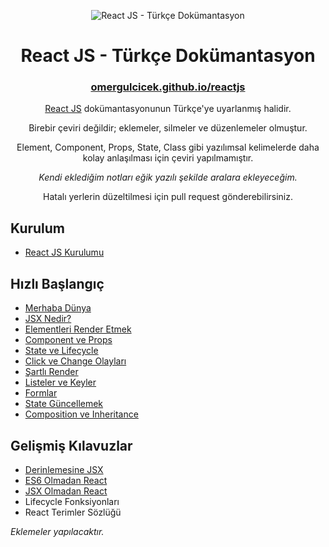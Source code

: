 <p align="center">
<img src="https://omergulcicek.com/img/reacttr.png" alt="React JS - Türkçe Dokümantasyon">
</p>

<h1 align="center">React JS - Türkçe Dokümantasyon</h1>

<h3 align="center"><a href="https://omergulcicek.github.io/reactjs/">omergulcicek.github.io/reactjs</a></h3>

<p align="center">
<a href="https://reactjs.org/">React JS</a> dokümantasyonunun Türkçe'ye uyarlanmış halidir.
</p>

<p align="center">
Birebir çeviri değildir; eklemeler, silmeler ve düzenlemeler olmuştur.
</p>

<p align="center">
Element, Component, Props, State, Class gibi yazılımsal kelimelerde daha kolay anlaşılması için çeviri yapılmamıştır.
</p>
<p align="center">
<i>Kendi eklediğim notları eğik yazılı şekilde aralara ekleyeceğim.</i>
</p>

<p align="center">
Hatalı yerlerin düzeltilmesi için pull request gönderebilirsiniz.
</p>

<h2>Kurulum</h2>

- <a href="https://omergulcicek.github.io/reactjs/reactjs-kurulumu">React JS Kurulumu</a>

<h2>Hızlı Başlangıç</h2>

- <a href="https://omergulcicek.github.io/reactjs/merhaba-dunya">Merhaba Dünya</a>
- <a href="https://omergulcicek.github.io/reactjs/jsx-nedir">JSX Nedir?</a>
- <a href="https://omergulcicek.github.io/reactjs/elementleri-render-etmek">Elementleri Render Etmek</a>
- <a href="https://omergulcicek.github.io/reactjs/component-ve-props">Component ve Props</a>
- <a href="https://omergulcicek.github.io/reactjs/state-ve-lifecycle">State ve Lifecycle</a>
- <a href="https://omergulcicek.github.io/reactjs/click-ve-change-olaylari">Click ve Change Olayları</a>
- <a href="https://omergulcicek.github.io/reactjs/sartli-render">Şartlı Render</a>
- <a href="https://omergulcicek.github.io/reactjs/listeler-ve-keyler">Listeler ve Keyler</a>
- <a href="https://omergulcicek.github.io/reactjs/formlar">Formlar</a>
- <a href="https://omergulcicek.github.io/reactjs/state-guncellemek">State Güncellemek</a>
- <a href="https://omergulcicek.github.io/reactjs/composition-ve-inheritance">Composition ve Inheritance</a>

<h2>Gelişmiş Kılavuzlar</h2>

- <a href="https://omergulcicek.github.io/reactjs/derinlemesine-jsx">Derinlemesine JSX</a>
- <a href="https://omergulcicek.github.io/reactjs/es6-olmadan-react">ES6 Olmadan React</a>
- <a href="https://omergulcicek.github.io/reactjs/jsx-olmadan-react">JSX Olmadan React</a>
- Lifecycle Fonksiyonları
- React Terimler Sözlüğü

<i>Eklemeler yapılacaktır.</i>
